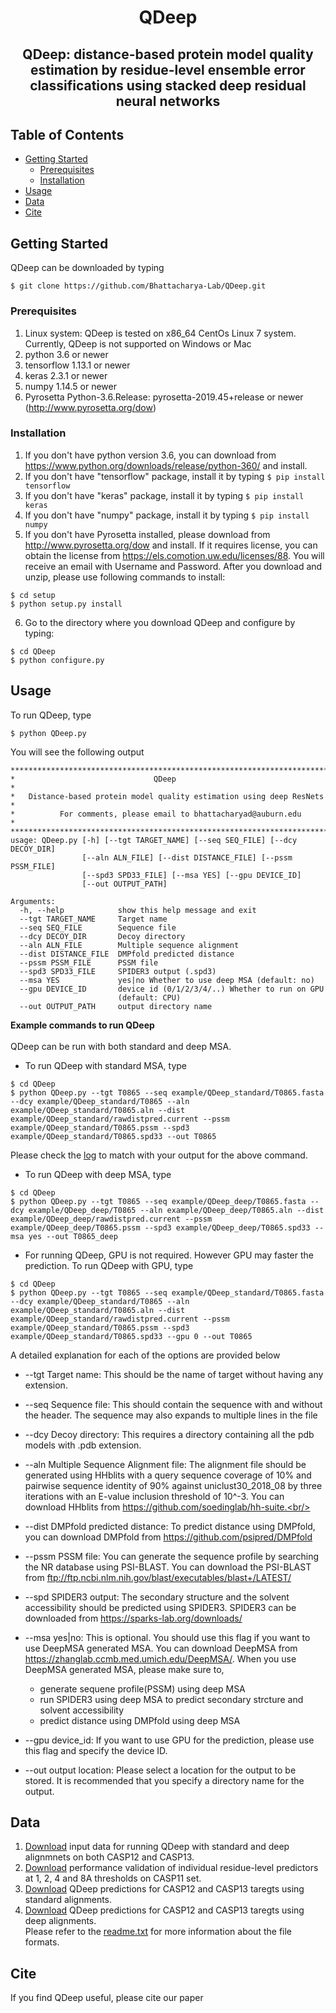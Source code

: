 <!-- TITLE -->
<p align="center">
<h1 align = "center">QDeep</h2>
  </a>

  <h2 align="center">QDeep: distance-based protein model quality estimation by residue-level ensemble error classifications using stacked deep residual neural networks</h2>

<!-- TABLE OF CONTENTS -->
## Table of Contents
* [Getting Started](#getting-started)
  * [Prerequisites](#prerequisites)
  * [Installation](#installation)
* [Usage](#usage)
* [Data](#data)
* [Cite](#cite)

## Getting Started

QDeep can be downloaded by typing
```
$ git clone https://github.com/Bhattacharya-Lab/QDeep.git
```

### Prerequisites

1. Linux system: QDeep is tested on x86_64 CentOs Linux 7 system. Currently, QDeep is not supported on Windows or Mac
2. python 3.6 or newer <br/>
3. tensorflow 1.13.1 or newer <br/>
4. keras 2.3.1 or newer <br/>
5. numpy 1.14.5 or newer <br/>
6. Pyrosetta Python-3.6.Release: pyrosetta-2019.45+release or newer (http://www.pyrosetta.org/dow) <br/>

### Installation
1. If you don't have python version 3.6, you can download from <a href="https://www.python.org/downloads/release/python-360/">https://www.python.org/downloads/release/python-360/</a> and install.
2. If you don't have "tensorflow" package, install it by typing ```$ pip install tensorflow```
3. If you don't have "keras" package, install it by typing ```$ pip install keras```
4. If you don't have "numpy" package, install it by typing ```$ pip install numpy```
5. If you don't have Pyrosetta installed, please download from <a href="http://www.pyrosetta.org/dow">http://www.pyrosetta.org/dow</a> and install. If it requires license, you can obtain the license from <a href="https://els.comotion.uw.edu/licenses/88">https://els.comotion.uw.edu/licenses/88</a>. You will receive an email with Username and Password. After you download and unzip, please use following commands to install:
```
$ cd setup
$ python setup.py install
```
6. Go to the directory where you download QDeep and configure by typing:
```
$ cd QDeep
$ python configure.py
```

<!--- USAGE---->
## Usage
To run QDeep, type
```
$ python QDeep.py
```
You will see the following output
```
***************************************************************************
*                               QDeep                                     *
*   Distance-based protein model quality estimation using deep ResNets    *
*          For comments, please email to bhattacharyad@auburn.edu         *
***************************************************************************
usage: QDeep.py [-h] [--tgt TARGET_NAME] [--seq SEQ_FILE] [--dcy DECOY_DIR]
                [--aln ALN_FILE] [--dist DISTANCE_FILE] [--pssm PSSM_FILE]
                [--spd3 SPD33_FILE] [--msa YES] [--gpu DEVICE_ID]
                [--out OUTPUT_PATH]

Arguments:
  -h, --help            show this help message and exit
  --tgt TARGET_NAME     Target name
  --seq SEQ_FILE        Sequence file
  --dcy DECOY_DIR       Decoy directory
  --aln ALN_FILE        Multiple sequence alignment
  --dist DISTANCE_FILE  DMPfold predicted distance
  --pssm PSSM_FILE      PSSM file
  --spd3 SPD33_FILE     SPIDER3 output (.spd3)
  --msa YES             yes|no Whether to use deep MSA (default: no)
  --gpu DEVICE_ID       device id (0/1/2/3/4/..) Whether to run on GPU
                        (default: CPU)
  --out OUTPUT_PATH     output directory name
```
<b>Example commands to run QDeep</b><br/><br/>
QDeep can be run with both standard and deep MSA.</br>
* To run QDeep with standard MSA, type
```
$ cd QDeep
$ python QDeep.py --tgt T0865 --seq example/QDeep_standard/T0865.fasta --dcy example/QDeep_standard/T0865 --aln example/QDeep_standard/T0865.aln --dist example/QDeep_standard/rawdistpred.current --pssm example/QDeep_standard/T0865.pssm --spd3 example/QDeep_standard/T0865.spd33 --out T0865
```
   Please check the <a href="https://github.com/Bhattacharya-Lab/QDeep/blob/master/run.log">log</a> to match with your output for the above command.
* To run QDeep with deep MSA, type
```
$ cd QDeep
$ python QDeep.py --tgt T0865 --seq example/QDeep_deep/T0865.fasta --dcy example/QDeep_deep/T0865 --aln example/QDeep_deep/T0865.aln --dist example/QDeep_deep/rawdistpred.current --pssm example/QDeep_deep/T0865.pssm --spd3 example/QDeep_deep/T0865.spd33 --msa yes --out T0865_deep
```
* For running QDeep, GPU is not required. However GPU may faster the prediction. To run QDeep with GPU, type
```
$ cd QDeep
$ python QDeep.py --tgt T0865 --seq example/QDeep_standard/T0865.fasta --dcy example/QDeep_standard/T0865 --aln example/QDeep_standard/T0865.aln --dist example/QDeep_standard/rawdistpred.current --pssm example/QDeep_standard/T0865.pssm --spd3 example/QDeep_standard/T0865.spd33 --gpu 0 --out T0865
```

A detailed explanation for each of the options are provided below<br/>
* --tgt Target name: This should be the name of target without having any extension.<br/>
* --seq Sequence file: This should contain the sequence with and without the header. The sequence may also expands to multiple lines in the file<br/>
* --dcy Decoy directory: This requires a directory containing all the pdb models with .pdb extension.<br/>
* --aln Multiple Sequence Alignment file: The alignment file should be generated using HHblits with a query sequence coverage of 10% and pairwise sequence identity of 90% against uniclust30_2018_08 by three iterations with an E-value inclusion threshold of 10^-3. You can download HHblits from https://github.com/soedinglab/hh-suite.<br/>
* --dist DMPfold predicted distance: To predict distance using DMPfold, you can download DMPfold from https://github.com/psipred/DMPfold<br/>
* --pssm PSSM file: You can generate the sequence profile by searching the NR database using PSI-BLAST. You can download the PSI-BLAST from ftp://ftp.ncbi.nlm.nih.gov/blast/executables/blast+/LATEST/<br/>
* --spd SPIDER3 output: The secondary structure and the solvent accessibility should be predicted using SPIDER3. SPIDER3 can be downloaded from https://sparks-lab.org/downloads/
* --msa yes|no: This is optional. You should use this flag if you want to use DeepMSA generated MSA. You can download DeepMSA from https://zhanglab.ccmb.med.umich.edu/DeepMSA/. When you use DeepMSA generated MSA, please make sure to, 
  * generate sequene profile(PSSM) using deep MSA
  * run SPIDER3 using deep MSA to predict secondary strcture and solvent accessibility 
  * predict distance using DMPfold using deep MSA
  
* --gpu device_id: If you want to use GPU for the prediction, please use this flag and specify the device ID.
* --out output location: Please select a location for the output to be stored. It is recommended that you specify a directory name for the output.

## Data
1. <a href = "">Download</a> input data for running QDeep with standard and deep alignmnets on both CASP12 and CASP13.
2. <a href = "">Download</a> performance validation of individual residue-level predictors at 1, 2, 4 and 8A thresholds on CASP11 set.
3. <a href = "">Download</a> QDeep predictions for CASP12 and CASP13 taregts using standard alignments.
4. <a href = "">Download</a> QDeep predictions for CASP12 and CASP13 taregts using deep alignments.</br>
Please refer to the <a href="#">readme.txt</a> for more information about the file formats.

## Cite

If you find QDeep useful, please cite our paper
